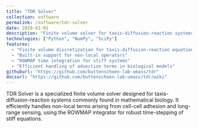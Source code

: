 ```yaml
---
title: "TDR Solver"
collection: software
permalink: /software/tdr-solver
date: 2020-01-01
description: "Finite volume solver for taxis-diffusion-reaction systems with support for non-local operators and the ROWMAP integrator."
technologies: ["Python", "NumPy", "SciPy"]
features:
  - "Finite volume discretization for taxis-diffusion-reaction equations"
  - "Built-in support for non-local operators"
  - "ROWMAP time integration for stiff systems"
  - "Efficient handling of advection terms in biological models"
githuburl: "https://github.com/buttenschoen-lab-umass/tdr"
docsurl: "https://github.com/buttenschoen-lab-umass/tdr/wiki"
---
```


TDR Solver is a specialized finite volume solver designed for taxis-diffusion-reaction systems commonly found in mathematical biology. It efficiently handles non-local terms arising from cell-cell adhesion and long-range sensing, using the ROWMAP integrator for robust time-stepping of stiff equations.
